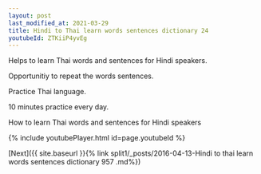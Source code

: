 ```yaml
---
layout: post
last_modified_at: 2021-03-29
title: Hindi to Thai learn words sentences dictionary 24 
youtubeId: ZTKiiP4yvEg
---
```

 
 
Helps to learn Thai words and sentences for Hindi speakers.

Opportunitiy to repeat the words sentences. 

Practice Thai language. 
 
10 minutes practice every day. 
 
How to learn Thai words and sentences for Hindi speakers 
 
{% include youtubePlayer.html id=page.youtubeId %}
 
 
[Next]({{ site.baseurl }}{% link  split1/_posts/2016-04-13-Hindi to thai learn words sentences dictionary 957 .md%})
 
